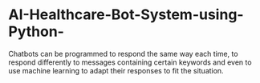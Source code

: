 # AI-Healthcare-Bot-System-using-Python-
Chatbots can be programmed to respond the same way each time, to respond differently to messages containing certain keywords and even to use machine learning to adapt their responses to fit the situation.
